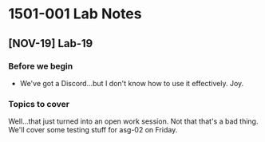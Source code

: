 # 1501-001 Lab Notes

## [NOV-19] Lab-19

### Before we begin

- We've got a Discord...but I don't know how to use it effectively. Joy.

### Topics to cover

Well...that just turned into an open work session. Not that that's a bad thing. We'll cover some testing stuff for asg-02 on Friday.
